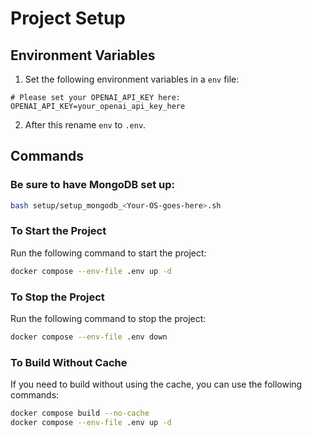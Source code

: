 # Project Setup

## Environment Variables

1. Set the following environment variables in a `env` file:

```env
# Please set your OPENAI_API_KEY here:
OPENAI_API_KEY=your_openai_api_key_here
```

2. After this rename `env` to `.env`.

## Commands

### Be sure to have MongoDB set up:

```bash
bash setup/setup_mongodb_<Your-OS-goes-here>.sh
```

### To Start the Project

Run the following command to start the project:

```bash
docker compose --env-file .env up -d
```

### To Stop the Project

Run the following command to stop the project:

```bash
docker compose --env-file .env down
```

### To Build Without Cache

If you need to build without using the cache, you can use the following commands:

```bash
docker compose build --no-cache
docker compose --env-file .env up -d
```

